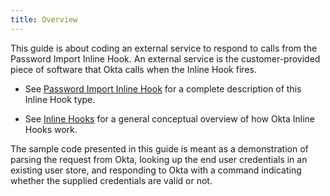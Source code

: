 ```yaml
---
title: Overview
---
```


This guide is about coding an external service to respond to calls from the Password Import Inline Hook. An external service is the customer-provided piece of software that Okta calls when the Inline Hook fires.

* See [Password Import Inline Hook](/docs/reference/password-hook/) for a complete description of this Inline Hook type.

* See [Inline Hooks](/docs/concepts/inline-hooks/) for a general conceptual overview of how Okta Inline Hooks work. 

The sample code presented in this guide is meant as a demonstration of parsing the request from Okta, looking up the end user credentials in an existing user store, and responding to Okta with a command indicating whether the supplied credentials are valid or not.

<NextSectionLink/>


